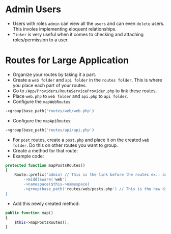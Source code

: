 # Admin Users
- Users with roles `admin` can view all the `users` and can even `delete` users. This involes implementing eloquent relationships.
- `Tinker` is very useful when it comes to checking and attaching roles/permission to a user.

# Routes for Large Application
- Organize your routes by taking it a part.
- Create a `web folder` and `api folder` in the `routes folder`. This is where you place each part of your routes.
- Go to `/App/Providers/RouteServiceProvider.php` to link these routes.
- Place `web.php` to `web folder` and `api.php` to `api folder`.
- Configure the `mapWebRoutes`:
```php
->group(base_path('routes/web/web.php')
```
- Configure the `mapApiRoutes`:
```php
->group(base_path('routes/api/api.php')
```
- For `post` routes, create a `post.php` and place it on the created `web folder`. Do this on other routes you want to group.
- Create a method for that route:
- Example code:
```php
protected function mapPostsRoutes()
{
    Route::prefix('admin) // This is the link before the routes ex.: admin/posts/create
        ->middleware('web')
        ->namespace($this->namespace)
        ->group(base_path('routes/web/posts.php') // This is the new directory for POST ROUTES
}
```
- Add this newly created method:
```php
public function map()
{
    $this->mapPostsRoutes();
}
```
